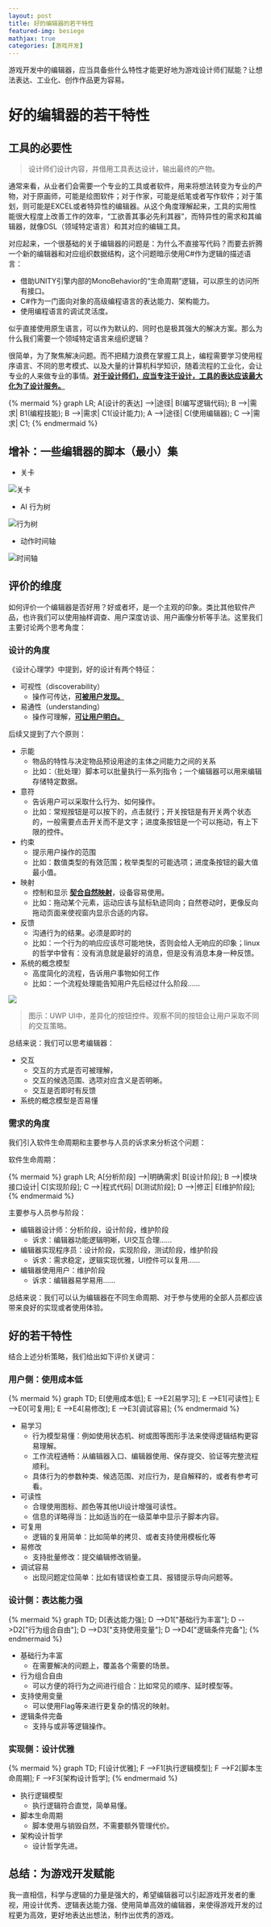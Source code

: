 ```yaml
---
layout: post
title: 好的编辑器的若干特性
featured-img: besiege
mathjax: true
categories: [游戏开发]
---
```


游戏开发中的编辑器，应当具备些什么特性才能更好地为游戏设计师们赋能？让想法表达、工业化、创作作品更为容易。

<!--more-->

# 好的编辑器的若干特性
<!-- `jskyzero` `2021/05/25` -->


## 工具的必要性

> 设计师们设计内容，并借用工具表达设计，输出最终的产物。

通常来看，从业者们会需要一个专业的工具或者软件，用来将想法转变为专业的产物，对于原画师，可能是绘图软件；对于作家，可能是纸笔或者写作软件；对于策划，则可能是EXCEL或者特异性的编辑器。从这个角度理解起来，工具的实用性能很大程度上改善工作的效率，“工欲善其事必先利其器”，而特异性的需求和其编辑器，就像DSL（领域特定语言）和其对应的编辑工具。

对应起来，一个很基础的关于编辑器的问题是：为什么不直接写代码？而要去折腾一个新的编辑器和对应组织数据结构，这个问题暗示使用C#作为逻辑的描述语言：

+ 借助UNITY引擎内部的MonoBehavior的“生命周期”逻辑，可以原生的访问所有接口。
+ C#作为一门面向对象的高级编程语言的表达能力、架构能力。
+ 使用编程语言的调试灵活度。

似乎直接使用原生语言，可以作为默认的、同时也是极其强大的解决方案。那么为什么我们需要一个领域特定语言来组织逻辑？

很简单，为了聚焦解决问题。而不把精力浪费在掌握工具上，编程需要学习使用程序语言、不同的思考模式、以及大量的计算机科学知识，随着流程的工业化，会让专业的人来做专业的事情。**<u>对于设计师们，应当专注于设计，工具的表达应该最大化为了设计服务。</u>**

{% mermaid %}
graph LR;
    A[设计的表达] -->|途径| B(编写逻辑代码);
    B -->|需求| B1(编程技能);
    B -->|需求| C1(设计能力);
    A -->|途径| C(使用编辑器);
    C -->|需求| C1;
{% endmermaid %}


## 增补：一些编辑器的脚本（最小）集


+ 关卡

![关卡](/assets/img/skill/editor/level.jpg)


+ AI 行为树

![行为树](/assets/img/skill/editor/behavior_tree.jpg)


+ 动作时间轴

![时间轴](/assets/img/skill/editor/timeline.jpg)


## 评价的维度

如何评价一个编辑器是否好用？好或者坏，是一个主观的印象。类比其他软件产品，也许我们可以使用抽样调查、用户深度访谈、用户画像分析等手法。这里我们主要讨论两个思考角度：


### 设计的角度

《设计心理学》中提到，好的设计有两个特征：

+ 可视性（discoverability）
  + 操作可传达，**<u>可被用户发现。</u>**
+ 易通性（understanding）
  + 操作可理解，**<u>可让用户明白。</u>**

后续又提到了六个原则：

+ 示能
  + 物品的特性与决定物品预设用途的主体之间能力之间的关系
  + 比如：（批处理）脚本可以批量执行一系列指令；一个编辑器可以用来编辑存储特定数据。
+ 意符
  + 告诉用户可以采取什么行为、如何操作。
  + 比如：常规按钮是可以按下的，点击就行；开关按钮是有开关两个状态的，一般需要点击开关而不是文字；进度条按钮是一个可以拖动，有上下限的控件。
+ 约束
  + 提示用户操作的范围
  + 比如：数值类型的有效范围；枚举类型的可能选项；进度条按钮的最大值最小值。
+ 映射
  + 控制和显示 **<u>契合自然映射</u>**，设备容易使用。
  + 比如：拖动某个元素，运动应该与鼠标轨迹同向；自然卷动时，更像反向拖动页面来使视窗内显示合适的内容。
+ 反馈
  + 沟通行为的结果。必须是即时的
  + 比如：一个行为的响应应该尽可能地快，否则会给人无响应的印象；linux的哲学中曾有：没有消息就是最好的消息，但是没有消息本身一种反馈。
+ 系统的概念模型
  + 高度简化的流程，告诉用户事物如何工作
  + 比如：一个流程处理能告知用户先后经过什么阶段……


![](/assets/img/skill/editor/1.jpg)

> 图示：UWP UI中，差异化的按钮控件。观察不同的按钮会让用户采取不同的交互策略。

总结来说：我们可以思考编辑器：

+ 交互
  + 交互的方式是否可被理解，
  + 交互的候选范围、选项对应含义是否明晰。
  + 交互是否即时有反馈
+ 系统的概念模型是否易懂


### 需求的角度

我们引入软件生命周期和主要参与人员的诉求来分析这个问题：

软件生命周期：

{% mermaid %}
graph LR;
    A[分析阶段] -->|明确需求| B[设计阶段];
    B -->|模块接口设计| C[实现阶段];
    C -->|程式代码| D[测试阶段];
    D -->|修正| E[维护阶段];
{% endmermaid %}

主要参与人员参与阶段：

+ 编辑器设计师：分析阶段，设计阶段，维护阶段
  + 诉求：编辑器功能逻辑明晰，UI交互合理……
+ 编辑器实现程序员：设计阶段，实现阶段，测试阶段，维护阶段
  + 诉求：需求稳定，逻辑实现优雅，UI控件可以复用……
+ 编辑器使用用户：维护阶段
  + 诉求：编辑器易学易用……

总结来说：我们可以认为编辑器在不同生命周期、对于参与使用的全部人员都应该带来良好的实现或者使用体验。


## 好的若干特性

结合上述分析策略，我们给出如下评价关键词：


### 用户侧：使用成本低

{% mermaid %}
graph TD;
    E[使用成本低];
    E -->E2[易学习];
    E -->E1[可读性];
    E -->E0[可复用];
    E -->E4[易修改];
    E -->E3[调试容易];
{% endmermaid %}

+ 易学习
  + 行为模型易懂：例如使用状态机、树或图等图形手法来使得逻辑结构更容易理解。
  + 工作流程通畅：从编辑器入口、编辑器使用、保存提交、验证等完整流程顺利。
  + 具体行为的参数种类、候选范围、对应行为，是自解释的，或者有参考可看。
+ 可读性
  + 合理使用图标、颜色等其他UI设计增强可读性。
  + 信息的详略得当：比如适当的在一级菜单中显示子脚本内容。
+ 可复用
  + 逻辑的复用简单：比如简单的拷贝、或者支持使用模板化等
+ 易修改
  + 支持批量修改：提交编辑修改销量。
+ 调试容易
  + 出现问题定位简单：比如有错误检查工具、报错提示导向问题等。


### 设计侧：表达能力强

{% mermaid %}
graph TD;
    D[表达能力强];
    D -->D1["基础行为丰富"];
    D -->D2["行为组合自由"];
    D -->D3["支持使用变量"];
    D -->D4["逻辑条件完备"];
{% endmermaid %}

+ 基础行为丰富
  + 在需要解决的问题上，覆盖各个需要的场景。
+ 行为组合自由
  + 可以方便的将行为之间进行组合：比如常见的顺序、延时模型等。
+ 支持使用变量
  + 可以使用Flag等来进行更复杂的情况的映射。
+ 逻辑条件完备
  + 支持与或非等逻辑操作。


### 实现侧：设计优雅

{% mermaid %}
graph TD;
    F[设计优雅];
    F -->F1[执行逻辑模型];
    F -->F2[脚本生命周期];
    F -->F3[架构设计哲学];
{% endmermaid %}

+ 执行逻辑模型
  + 执行逻辑符合直觉，简单易懂。
+ 脚本生命周期
  + 脚本使用与销毁自然，不需要额外管理代价。
+ 架构设计哲学
  + 设计哲学先进。


## 总结：为游戏开发赋能

我一直相信，科学与逻辑的力量是强大的，希望编辑器可以引起游戏开发者的重视，用设计优秀、逻辑表达能力强、使用简单高效的编辑器，来使得游戏开发的过程更为高效，更好地表达出想法，制作出优秀的游戏。
